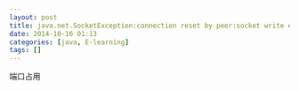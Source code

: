```yaml
---
layout: post
title: java.net.SocketException:connection reset by peer:socket write error
date: 2014-10-16 01:13
categories: [java, E-learning]
tags: []
---
```

端口占用
   